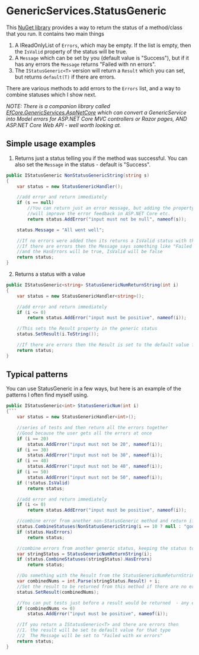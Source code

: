 # GenericServices.StatusGeneric

This [NuGet library](https://www.nuget.org/packages/GenericServices.StatusGeneric/) provides a way to return the status of a method/class that you run. It contains two main things

1. A IReadOnlyList of `Errors`, which may be empty. If the list is empty, then the `IsValid` property of the status will be true.
2. A `Message` which can be set by you (default value is "Success"), but if it has any errors the `Message` returns "Failed with nn errors".
3. The `IStatusGeneric<T>` version will return a `Result` which you can set, but returns `default(T)` if there are errors.

There are various methods to add errors to the `Errors` list, and a way to combine statuses which I show next.

*NOTE: There is a companion library called [EfCore.GenericServices.AspNetCore](https://github.com/JonPSmith/EfCore.GenericServices.AspNetCore) which can convert a GenericService into Model errors for ASP.NET Core MVC controllers or Razor pages, AND ASP.NET Core Web API - well worth looking at.*


## Simple usage examples

1. Returns just a status telling you if the method was successful. You can also set the `Message` in the status - default is "Success".

```c#
public IStatusGeneric NonStatusGenericString(string s)
{
    var status = new StatusGenericHandler();

    //add error and return immediately
    if (s == null)
        //You can return just an error message, but adding the property name
        //will improve the error feedback in ASP.NET Core etc.
        return status.AddError("input must not be null", nameof(s));

    status.Message = "All went well";

    //If no errors were added then its returns a IsValid status with the message
    //If there are errors then the Message says something like "Failed with 1 error"
    //and the HasErrors will be true, IsValid will be false
    return status;
}

```

2. Returns a status with a value

```c#
public IStatusGeneric<string> StatusGenericNumReturnString(int i)
{
    var status = new StatusGenericHandler<string>();

    //add error and return immediately
    if (i <= 0)
        return status.AddError("input must be positive", nameof(i));

    //This sets the Result property in the generic status
    status.SetResult(i.ToString());

    //If there are errors then the Result is set to the default value for generic type
    return status;
}
```


## Typical patterns

You can use StatusGeneric in a few ways, but here is an example of the patterns I often find myself using.

```c#
public IStatusGeneric<int> StatusGenericNum(int i)
{```
    var status = new StatusGenericHandler<int>();

    //series of tests and then return all the errors together
    //Good because the user gets all the errors at once
    if (i == 20)
        status.AddError("input must not be 20", nameof(i));
    if (i == 30)
        status.AddError("input must not be 30", nameof(i));
    if (i == 40)
        status.AddError("input must not be 40", nameof(i));
    if (i == 50)
        status.AddError("input must not be 50", nameof(i));
    if (!status.IsValid)
        return status;

    //add error and return immediately
    if (i <= 0)
        return status.AddError("input must be positive", nameof(i));

    //combine error from another non-StatusGeneric method and return if has errors
    status.CombineStatuses(NonStatusGenericString(i == 10 ? null : "good"));
    if (status.HasErrors)
        return status;

    //combine errors from another generic status, keeping the status to extract later
    var stringStatus = StatusGenericNumReturnString(i);
    if (status.CombineStatuses(stringStatus).HasErrors)
        return status;

    //Do something with the Result from the StatusGenericNumReturnString method
    var combinedNums = int.Parse(stringStatus.Result) + i;
    //Set the result to be returned from this method if there are no errors
    status.SetResult(combinedNums);

    //You can put tests just before a result would be returned  - any error will set the result to default value
    if (combinedNums <= 0)
        status.AddError("input must be positive", nameof(i));

    //If you return a IStatusGeneric<T> and there are errors then
    //1. the result will be set to default value for that type
    //2  The Message will be set to "Failed with xx errors"
    return status;
}
